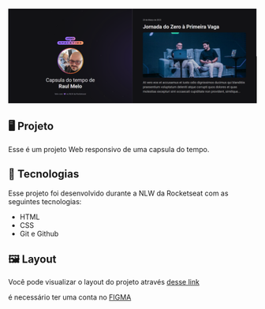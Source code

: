 <p align="center">
  <img src=".github/preview.png" alt="Demonstração do projeto" widthi="100%" />
</p>

## 🖥️ Projeto
Esse é um projeto Web responsivo de uma capsula do tempo.

## 🚀 Tecnologias
Esse projeto foi desenvolvido durante a NLW da Rocketseat com as seguintes tecnologias:

- HTML
- CSS
- Git e Github

## 🖼️ Layout
Você pode visualizar o layout do projeto através [desse link](https://www.figma.com/file/iGqMEf6eYQNns1V3y9iMp8/C%C3%A1psula-do-tempo-%E2%80%A2-Trilha-Explorer-(Copy)?type=design&node-id=306%3A3&t=EBAU4TOpTy9XSXeG-1)

é necessário ter uma conta no [FIGMA](https://www.figma.com)